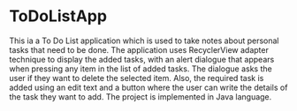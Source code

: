 # ToDoListApp
This ia a To Do List application which is used to take notes about personal tasks that
need to be done. The application uses RecyclerView adapter technique to display the added tasks,
with an alert dialogue that appears when pressing any item in the list of added tasks. The 
dialogue asks the user if they want to delete the selected item. Also, the required task is added
using an edit text and a button where the user can write the details of the task they want to add.
The project is implemented in Java language.
